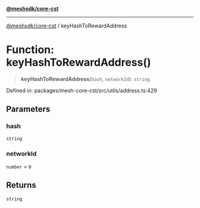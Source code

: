 [**@meshsdk/core-cst**](../README.md)

***

[@meshsdk/core-cst](../globals.md) / keyHashToRewardAddress

# Function: keyHashToRewardAddress()

> **keyHashToRewardAddress**(`hash`, `networkId`): `string`

Defined in: packages/mesh-core-cst/src/utils/address.ts:429

## Parameters

### hash

`string`

### networkId

`number` = `0`

## Returns

`string`
